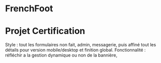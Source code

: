 # FrenchFoot
Projet Certification
=====================

 Style : tout les formulaires non fait, admin, messagerie, puis affiné tout les détails pour version mobile/desktop et finition global.
 Fonctionnalité : réfléchir a la gestion dynamique ou non de la bannière, 